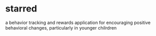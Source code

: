 # starred
a behavior tracking and rewards application for encouraging positive behavioral changes, particularly in younger chilrdren
